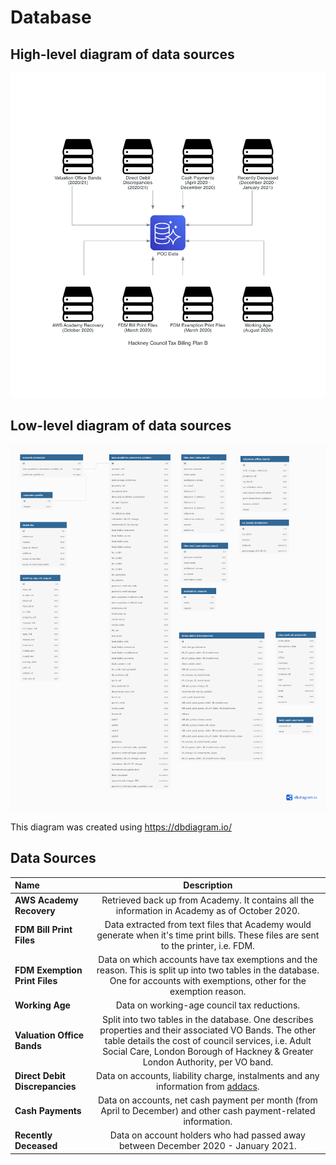# Database

## High-level diagram of data sources

![High-level diagram of database sources](../diagrams/high_level_diagram.png)

## Low-level diagram of data sources

![Low-level diagram of database sources](../diagrams/low_level_diagram.png)

This diagram was created using <https://dbdiagram.io/>

## Data Sources

| Name | Description |
|:-------------|:-------------:|
| **AWS Academy Recovery** | Retrieved back up from Academy. It contains all the information in Academy as of October 2020. |
| **FDM Bill Print Files** | Data extracted from text files that Academy would generate when it's time print bills. These files are sent to the printer, i.e. FDM. |
| **FDM Exemption Print Files** | Data on which accounts have tax exemptions and the reason. This is split up into two tables in the database. One for accounts with exemptions, other for the exemption reason. |
| **Working Age** | Data on working-age council tax reductions. |
| **Valuation Office Bands** | Split into two tables in the database. One describes properties and their associated VO Bands. The other table details the cost of council services, i.e. Adult Social Care, London Borough of Hackney & Greater London Authority, per VO band. |
| **Direct Debit Discrepancies** | Data on accounts, liability charge, instalments and any information from [addacs](https://www.bacs.co.uk/Services/bacsschemes/directdebit/services/pages/addacs.aspx). |
| **Cash Payments** | Data on accounts, net cash payment per month (from April to December) and other cash payment-related information. |
| **Recently Deceased** | Data on account holders who had passed away between December 2020 - January 2021. |
